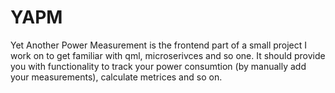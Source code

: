 # YAPM
Yet Another Power Measurement is the frontend part of a small project I work on to get familiar with qml, microserivces and so one. It should provide you with functionality to track your power consumtion (by manually add your measurements), calculate metrices and so on.
